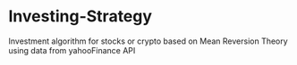 # Investing-Strategy
Investment algorithm for stocks or crypto based on Mean Reversion Theory using data from yahooFinance API
